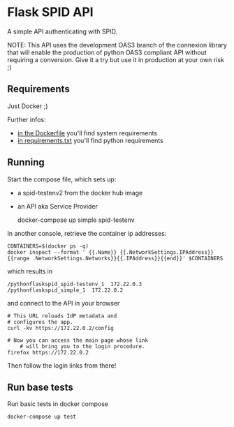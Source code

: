 # Flask SPID API

A simple API authenticating with SPID.

NOTE: This API uses the development OAS3 branch of
      the connexion library that will enable the
      production of python OAS3 compliant API without
      requiring a conversion. Give it a try but
      use it in production at your own risk ;)

## Requirements

Just Docker ;)

Further infos:

  - [in the Dockerfile](Dockerfile) you'll find system requirements
  - [in requirements.txt](requirements.txt) you'll find python requirements

## Running

Start the compose file, which sets up:

  - a spid-testenv2 from the docker hub image
  - an API aka Service Provider

	docker-compose up  simple spid-testenv 

In another console, retrieve the container ip addresses:

	CONTAINERS=$(docker ps -q)	
	docker inspect --format ' {{.Name}} {{.NetworkSettings.IPAddress}} {{range .NetworkSettings.Networks}}{{.IPAddress}}{{end}}' $CONTAINERS

which results in


	/pythonflaskspid_spid-testenv_1  172.22.0.3
	/pythonflaskspid_simple_1  172.22.0.2

and connect to the API in your browser

	# This URL reloads IdP metadata and
	# configures the app.
	curl -kv https://172.22.0.2/config

	# Now you can access the main page whose link
        # will bring you to the login procedure.
	firefox https://172.22.0.2

Then follow the login links from there!

## Run base tests

Run basic tests in docker compose

	docker-compose up test


